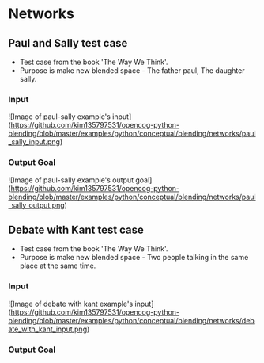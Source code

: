 # Networks

## Paul and Sally test case
* Test case from the book 'The Way We Think'.
* Purpose is make new blended space - The father paul, The daughter sally.

### Input
![Image of paul-sally example's input]
(https://github.com/kim135797531/opencog-python-blending/blob/master/examples/python/conceptual/blending/networks/paul_sally_input.png)

### Output Goal
![Image of paul-sally example's output goal]
(https://github.com/kim135797531/opencog-python-blending/blob/master/examples/python/conceptual/blending/networks/paul_sally_output.png)


## Debate with Kant test case
* Test case from the book 'The Way We Think'.
* Purpose is make new blended space - Two people talking in the same place at
 the same time.

### Input
![Image of debate with kant example's input]
(https://github.com/kim135797531/opencog-python-blending/blob/master/examples/python/conceptual/blending/networks/debate_with_kant_input.png)

### Output Goal
